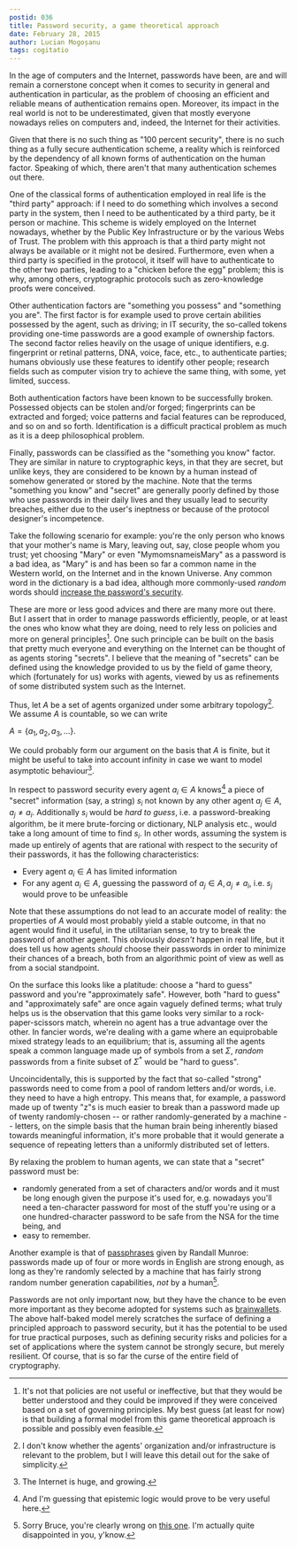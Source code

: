 ```yaml
---
postid: 036
title: Password security, a game theoretical approach
date: February 28, 2015
author: Lucian Mogoșanu
tags: cogitatio
---
```


In the age of computers and the Internet, passwords have been, are and will
remain a cornerstone concept when it comes to security in general and
authentication in particular, as the problem of choosing an efficient and
reliable means of authentication remains open. Moreover, its impact in the real
world is not to be underestimated, given that mostly everyone nowadays relies
on computers and, indeed, the Internet for their activities.

Given that there is no such thing as "100 percent security", there is no such
thing as a fully secure authentication scheme, a reality which is reinforced by
the dependency of all known forms of authentication on the human factor.
Speaking of which, there aren't that many authentication schemes out there.

One of the classical forms of authentication employed in real life is the
"third party" approach: if I need to do something which involves a second party
in the system, then I need to be authenticated by a third party, be it person
or machine. This scheme is widely employed on the Internet nowadays, whether by
the Public Key Infrastructure or by the various Webs of Trust. The problem with
this approach is that a third party might not always be available or it might
not be desired. Furthermore, even when a third party is specified in the
protocol, it itself will have to authenticate to the other two parties, leading
to a "chicken before the egg" problem; this is why, among others, cryptographic
protocols such as zero-knowledge proofs were conceived.

Other authentication factors are "something you possess" and "something you
are". The first factor is for example used to prove certain abilities possessed
by the agent, such as driving; in IT security, the so-called tokens providing
one-time passwords are a good example of ownership factors. The second factor
relies heavily on the usage of unique identifiers, e.g. fingerprint or retinal
patterns, DNA, voice, face, etc., to authenticate parties; humans obviously use
these features to identify other people; research fields such as computer
vision try to achieve the same thing, with some, yet limited, success.

Both authentication factors have been known to be successfully broken.
Possessed objects can be stolen and/or forged; fingerprints can be extracted
and forged; voice patterns and facial features can be reproduced, and so on and
so forth.  Identification is a difficult practical problem as much as it is a
deep philosophical problem.

Finally, passwords can be classified as the "something you know" factor. They
are similar in nature to cryptographic keys, in that they are secret, but
unlike keys, they are considered to be known by a human instead of somehow
generated or stored by the machine. Note that the terms "something you know"
and "secret" are generally poorly defined by those who use passwords in their
daily lives and they usually lead to security breaches, either due to the
user's ineptness or because of the protocol designer's incompetence.

Take the following scenario for example: you're the only person who knows that
your mother's name is Mary, leaving out, say, close people whom you trust; yet
choosing "Mary" or even "MymomsnameisMary" as a password is a bad idea, as
"Mary" is and has been so far a common name in the Western world, on the
Internet and in the known Universe. Any common word in the dictionary is a bad
idea, although more commonly-used *random* words should [increase the
password's security][passphrases].

These are more or less good advices and there are many more out there. But I
assert that in order to manage passwords efficiently, people, or at least the
ones who know what they are doing, need to rely less on policies and more on
general principles[^1]. One such principle can be built on the basis that
pretty much everyone and everything on the Internet can be thought of as agents
storing "secrets". I believe that the meaning of "secrets" can be defined using
the knowledge provided to us by the field of game theory, which (fortunately
for us) works with agents, viewed by us as refinements of some distributed
system such as the Internet.

Thus, let $A$ be a set of agents organized under some arbitrary topology[^2].
We assume $A$ is countable, so we can write

$A = \{a_1, a_2, a_3, \dots\}$.

We could probably form our argument on the basis that $A$ is finite, but it
might be useful to take into account infinity in case we want to model
asymptotic behaviour[^3].

In respect to password security every agent $a_i \in A$ knows[^4] a piece of
"secret" information (say, a string) $s_i$ not known by any other agent $a_j
\in A, a_j \neq a_i$. Additionally $s_i$ would be *hard to guess*, i.e. a
password-breaking algorithm, be it mere brute-forcing or dictionary, NLP
analysis etc., would take a long amount of time to find $s_i$. In other words,
assuming the system is made up entirely of agents that are rational with
respect to the security of their passwords, it has the following
characteristics:

* Every agent $a_i \in A$ has limited information
* For any agent $a_i \in A$, guessing the password of $a_j \in A, a_j \neq
  a_i$, i.e. $s_j$ would prove to be unfeasible

Note that these assumptions do not lead to an accurate model of reality: the
properties of $A$ would most probably yield a stable outcome, in that no agent
would find it useful, in the utilitarian sense, to try to break the password of
another agent. This obviously *doesn't* happen in real life, but it does tell
us how agents *should* choose their passwords in order to minimize their
chances of a breach, both from an algorithmic point of view as well as from a
social standpoint.

On the surface this looks like a platitude: choose a "hard to guess" password
and you're "approximately safe". However, both "hard to guess" and
"approximately safe" are once again vaguely defined terms; what truly helps us
is the observation that this game looks very similar to a rock-paper-scissors
match, wherein no agent has a true advantage over the other. In fancier words,
we're dealing with a game where an equiprobable mixed strategy leads to an
equilibrium; that is, assuming all the agents speak a common language made up
of symbols from a set $\Sigma$, *random* passwords from a finite subset of
$\Sigma^{*}$ would be "hard to guess".

Uncoincidentally, this is supported by the fact that so-called "strong"
passwords need to come from a pool of random letters and/or words, i.e. they
need to have a high entropy. This means that, for example, a password made up
of twenty "z"s is much easier to break than a password made up of twenty
randomly-chosen -- or rather randomly-generated by a machine -- letters, on the
simple basis that the human brain being inherently biased towards meaningful
information, it's more probable that it would generate a sequence of repeating
letters than a uniformly distributed set of letters.

By relaxing the problem to human agents, we can state that a "secret" password
must be:

* randomly generated from a set of characters and/or words and it must be long
  enough given the purpose it's used for, e.g. nowadays you'll need a
  ten-character password for most of the stuff you're using or a one
  hundred-character password to be safe from the NSA for the time being, and
* easy to remember.

Another example is that of [passphrases][passphrases] given by Randall Munroe:
passwords made up of four or more words in English are strong enough, as long
as they're randomly selected by a machine that has fairly strong random number
generation capabilities, *not* by a human[^5].

Passwords are not only important now, but they have the chance to be even more
important as they become adopted for systems such as
[brainwallets][brainwallet]. The above half-baked model merely scratches the
surface of defining a principled approach to password security, but it has the
potential to be used for true practical purposes, such as defining security
risks and policies for a set of applications where the system cannot be
strongly secure, but merely resilient. Of course, that is so far the curse of
the entire field of cryptography.

[^1]: It's not that policies are not useful or ineffective, but that they would
be better understood and they could be improved if they were conceived based on
a set of governing principles. My best guess (at least for now) is that
building a formal model from this game theoretical approach is possible and
possibly even feasible.

[^2]: I don't know whether the agents' organization and/or infrastructure is
relevant to the problem, but I will leave this detail out for the sake of
simplicity.

[^3]: The Internet is huge, and growing.

[^4]: And I'm guessing that epistemic logic would prove to be very useful here.

[^5]: Sorry Bruce, you're clearly wrong on [this one][schneier]. I'm actually
quite disappointed in you, y'know.

[passphrases]: /posts/y00/019-passwords-versus-passphrases.html
[schneier]: https://www.schneier.com/blog/archives/2014/03/choosing_secure_1.html
[brainwallet]: https://en.bitcoin.it/wiki/Brainwallet
